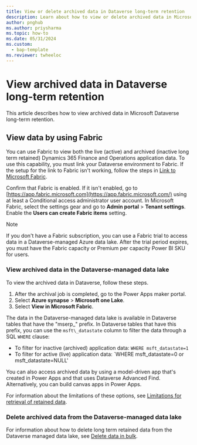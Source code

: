 ```yaml
---
title: View or delete archived data in Dataverse long-term retention
description: Learn about how to view or delete archived data in Microsoft Dataverse long-term retention, including an overview on viewing data by using Fabric.
author: pnghub
ms.author: priysharma
ms.topic: how-to
ms.date: 05/31/2024
ms.custom: 
  - bap-template
ms.reviewer: twheeloc
---
```


# View archived data in Dataverse long-term retention

This article describes how to view archived data in Microsoft Dataverse long-term retention.

## View data by using Fabric

You can use Fabric to view both the live (active) and archived (inactive long term retained) Dynamics 365 Finance and Operations application data. To use this capability, you must link your Dataverse environment to Fabric. If the setup for the link to Fabric isn't working, follow the steps in [Link to Microsoft Fabric](/power-apps/maker/data-platform/azure-synapse-link-view-in-fabric#link-to-microsoft-fabric).

Confirm that Fabric is enabled. If it isn't enabled, go to [https://app.fabric.microsoft.com](https://app.fabric.microsoft.com/) using at least a Conditional access administrator user account. In Microsoft Fabric, select the settings gear and go to **Admin portal** > **Tenant settings**. Enable the **Users can create Fabric items** setting.

> [!NOTE]
> If you don't have a Fabric subscription, you can use a Fabric trial to access data in a Dataverse-managed Azure data lake. After the trial period expires, you must have the Fabric capacity or Premium per capacity Power BI SKU for users.

### View archived data in the Dataverse-managed data lake

To view the archived data in Dataverse, follow these steps.

1. After the archival job is completed, go to the Power Apps maker portal.
1. Select **Azure synapse** \> **Microsoft one Lake**.
1. Select **View in Microsoft Fabric**. 

The data in the Dataverse-managed data lake is available in Dataverse tables that have the "mserp\_" prefix. In Dataverse tables that have this prefix, you can use the `msft\_datastate` column to filter the data through a SQL `WHERE` clause:

- To filter for inactive (archived) application data: `WHERE msft_datastate=1`
- To filter for active (live) application data: `WHERE msft_datastate=0 or msft_datastate=NULL'

You can also access archived data by using a model-driven app that's created in Power Apps and that uses Dataverse Advanced Find. Alternatively, you can build canvas apps in Power Apps.

For information about the limitations of these options, see [Limitations for retrieval of retained data](/power-apps/maker/data-platform/data-retention-view#limitations-for-retrieval-of-retained-data).

### Delete archived data from the Dataverse-managed data lake

For information about how to delete long term retained data from the Dataverse managed data lake, see [Delete data in bulk](/power-apps/developer/data-platform/delete-data-bulk?tabs=sdk).
